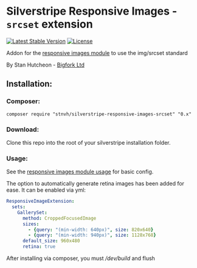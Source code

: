 # Silverstripe Responsive Images - `srcset` extension
[![Latest Stable Version](https://poser.pugx.org/stnvh/silverstripe-responsive-images-srcset/v/stable.svg)](https://packagist.org/packages/stnvh/silverstripe-responsive-images-srcset) [![License](https://poser.pugx.org/stnvh/silverstripe-responsive-images-srcset/license.svg)](https://packagist.org/packages/stnvh/silverstripe-responsive-images-srcset)

Addon for the [responsive images module](https://github.com/heyday/silverstripe-responsive-images) to use the img/srcset standard

By Stan Hutcheon - [Bigfork Ltd](http://bigfork.co.uk)

## Installation:

### Composer:

```
composer require "stnvh/silverstripe-responsive-images-srcset" "0.x"
```

### Download:

Clone this repo into the root of your silverstripe installation folder.

### Usage:

See the [responsive images module usage](https://github.com/heyday/silverstripe-responsive-images#how-to-use) for basic config.

The option to automatically generate retina images has been added for ease. It can be enabled via yml:
```yml
ResponsiveImageExtension:
  sets:
    GallerySet:
      method: CroppedFocusedImage
      sizes:
        - {query: "(min-width: 640px)", size: 820x640}
        - {query: "(min-width: 940px)", size: 1128x768}
      default_size: 960x480
	  retina: true
```

After installing via composer, you must */dev/build* and flush
